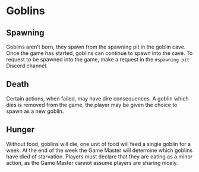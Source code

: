 # Goblins

## Spawning
Goblins aren’t born, they spawn from the spawning pit in the goblin cave.
Once the game has started, goblins can continue to spawn into the cave.
To request to be spawned into the game, make a request in the `#spawning-pit` Discord channel.

## Death
Certain actions, when failed, may have dire consequences.
A goblin which dies is removed from the game, the player may be given the choice to spawn as a new goblin.

## Hunger
Without food, goblins will die, one unit of food will feed a single goblin for a week.
At the end of the week the Game Master will determine which goblins have died of starvation.
Players must declare that they are eating as a minor action, as the Game Master cannot assume players are sharing nicely.
